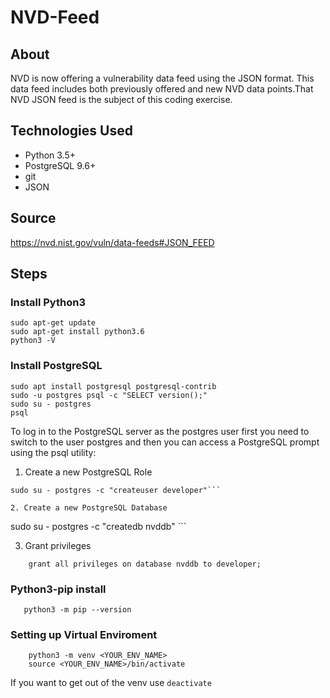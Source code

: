 # NVD-Feed

## About
NVD is now offering a vulnerability data feed using the JSON format. This data feed includes both previously offered and new NVD data points.That NVD JSON feed is the subject of this coding exercise.

## Technologies Used
* Python 3.5+
* PostgreSQL 9.6+
* git
* JSON

## Source 

https://nvd.nist.gov/vuln/data-feeds#JSON_FEED

## Steps

### Install Python3

``` 
sudo apt-get update
sudo apt-get install python3.6
python3 -V
```
### Install PostgreSQL

```
sudo apt install postgresql postgresql-contrib
sudo -u postgres psql -c "SELECT version();"
sudo su - postgres
psql
```
To log in to the PostgreSQL server as the postgres user first you need to switch to the user postgres and then you can access a PostgreSQL prompt using the psql utility:

1. Create a new PostgreSQL Role

```  
sudo su - postgres -c "createuser developer"```

2. Create a new PostgreSQL Database

```  
sudo su - postgres -c "createdb nvddb" ```

3. Grant privileges
``` sudo -u postgres psql
    grant all privileges on database nvddb to developer;
```
### Python3-pip install

```python3 -m pip install --user --upgrade pip
   python3 -m pip --version
```
### Setting up Virtual Enviroment

``` python3 -m pip install --user virtualenv
    python3 -m venv <YOUR_ENV_NAME>
    source <YOUR_ENV_NAME>/bin/activate
```
If you want to get out of the venv use  `deactivate`




